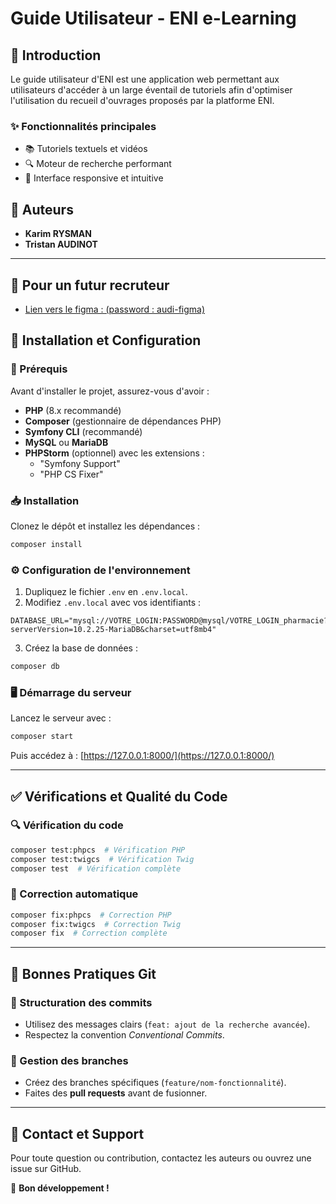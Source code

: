 # Guide Utilisateur - ENI e-Learning



## 📖 Introduction

Le guide utilisateur d'ENI est une application web permettant aux utilisateurs d'accéder à un large éventail de tutoriels afin d'optimiser l'utilisation du recueil d'ouvrages proposés par la platforme ENI.

### ✨ Fonctionnalités principales

- 📚 Tutoriels textuels et vidéos
- 🔍 Moteur de recherche performant
- 📱 Interface responsive et intuitive

## 👥 Auteurs

- **Karim RYSMAN**
- **Tristan AUDINOT**

---

## 👔 Pour un futur recruteur
- [Lien vers le figma : (password : audi-figma)](https://www.figma.com/design/NI0C5stVBFY5Pbfh4v6SpE/Guide-utilisateur?node-id=0-1&t=ANXgcYJjqkuEB2Uw-1)

## 🚀 Installation et Configuration

### 📌 Prérequis

Avant d'installer le projet, assurez-vous d'avoir :

- **PHP** (8.x recommandé)
- **Composer** (gestionnaire de dépendances PHP)
- **Symfony CLI** (recommandé)
- **MySQL** ou **MariaDB**
- **PHPStorm** (optionnel) avec les extensions :
  - "Symfony Support"
  - "PHP CS Fixer"

### 📥 Installation

Clonez le dépôt et installez les dépendances :

```bash
composer install
```

### ⚙️ Configuration de l'environnement

1. Dupliquez le fichier `.env` en `.env.local`.
2. Modifiez `.env.local` avec vos identifiants :

```dotenv
DATABASE_URL="mysql://VOTRE_LOGIN:PASSWORD@mysql/VOTRE_LOGIN_pharmacie?serverVersion=10.2.25-MariaDB&charset=utf8mb4"
```

3. Créez la base de données :

```bash
composer db
```

### 🖥️ Démarrage du serveur

Lancez le serveur avec :

```bash
composer start
```

Puis accédez à : [https://127.0.0.1:8000/](https://127.0.0.1:8000/)

---

## ✅ Vérifications et Qualité du Code

### 🔍 Vérification du code

```bash
composer test:phpcs  # Vérification PHP
composer test:twigcs  # Vérification Twig
composer test  # Vérification complète
```

### 🔧 Correction automatique

```bash
composer fix:phpcs  # Correction PHP
composer fix:twigcs  # Correction Twig
composer fix  # Correction complète
```

---

## 🎯 Bonnes Pratiques Git

### 📌 Structuration des commits

- Utilisez des messages clairs (`feat: ajout de la recherche avancée`).
- Respectez la convention *Conventional Commits*.

### 🌿 Gestion des branches

- Créez des branches spécifiques (`feature/nom-fonctionnalité`).
- Faites des **pull requests** avant de fusionner.

---

## 📩 Contact et Support

Pour toute question ou contribution, contactez les auteurs ou ouvrez une issue sur GitHub.

🚀 **Bon développement !**

